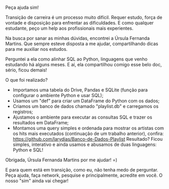Peça ajuda sim! 

Transição de carreira é um processo muito difícil. Requer estudo, força de vontade e disposição para enfrentar as dificuldades. E como qualquer estudante, peço um help aos profissionais mais experientes. 

Na busca por sanar as minhas dúvidas, encontrei a Úrsula Fernanda Martins. Que sempre esteve disposta a me ajudar, compartilhando dicas para me auxiliar nos estudos. 

Perguntei a ela como alinhar SQL ao Python, linguagens que venho estudando há alguns meses. E aí, ela compartilhou comigo esse belo doc, sério, ficou demais! 

O que foi realizado? 

- Importamos uma tabela do Drive, Pandas e SQLite (função para configurar o ambiente Python e usar SQL); 
- Usamos um "def" para criar um DataFrame do Python com os dados;
- Criamos um banco de dados chamado "playlist.db" e carregamos os registros;
- Ajustamos o ambiente para executar as consultas SQL e trazer os resultados em DataFrame;
- Montamos uma query simples e ordenada para mostrar os artistas com os hits mais executados (continuação de um trabalho anterior), confira: https://github.com/larydias/Banco-de-Dados-Playlist
Resultado? Ficou simples, interativo e ainda usamos e abusamos de duas linguagens: Python e SQL! 

Obrigada, Úrsula Fernanda Martins por me ajudar! =) 

E para quem está em transição, como eu, não tenha medo de perguntar. Peça ajuda, faça network, pesquise e principalmente, acredite em você. O nosso "sim" ainda vai chegar!
